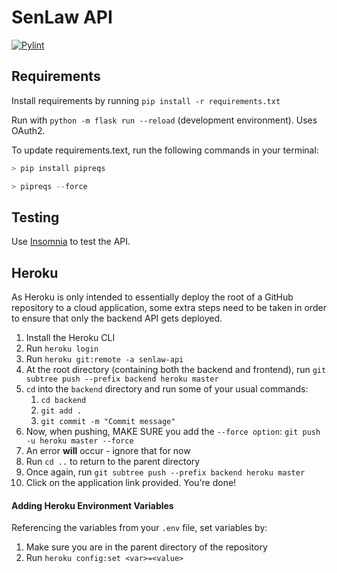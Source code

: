 # SenLaw API

[![Pylint](https://github.com/Rohan-Vij/senlaw/actions/workflows/pylint.yml/badge.svg)](https://github.com/Rohan-Vij/senlaw/actions/workflows/pylint.yml)

## Requirements

Install requirements by running `pip install -r requirements.txt`

Run with `python -m flask run --reload` (development environment). Uses OAuth2.

To update requirements.text, run the following commands in your terminal:
```python
> pip install pipreqs

> pipreqs --force
```

## Testing

Use [Insomnia](https://insomnia.rest/download) to test the API.

## Heroku
As Heroku is only intended to essentially deploy the root of a GitHub repository to a cloud application, some extra steps need to be taken in order to ensure that only the backend API gets deployed.

1. Install the Heroku CLI
2. Run `heroku login`
3. Run `heroku git:remote -a senlaw-api`
4. At the root directory (containing both the backend and frontend), run `git subtree push --prefix backend heroku master`
5. `cd` into the `backend` directory and run some of your usual commands:
    1. `cd backend`
    2. `git add .`
    3. `git commit -m "Commit message"`
6. Now, when pushing, MAKE SURE you add the `--force option`: `git push -u heroku master --force`
7. An error **will** occur - ignore that for now
8. Run `cd ..` to return to the parent directory
9. Once again, run `git subtree push --prefix backend heroku master`
10. Click on the application link provided. You're done!

#### Adding Heroku Environment Variables
Referencing the variables from your `.env` file, set variables by:
1. Make sure you are in the parent directory of the repository
2. Run `heroku config:set <var>=<value>`

